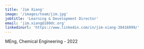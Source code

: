 ```yaml
---
title: 'Jim Xiang'
image: '/images/team/jim.jpg'
jobtitle: 'Learning & Development Director'
email: 'jim.xiang@180dc.org'
linkedinurl: 'https://www.linkedin.com/in/jim-xiang-38416999/'
---
```


MEng, Chemical Engineering - 2022
